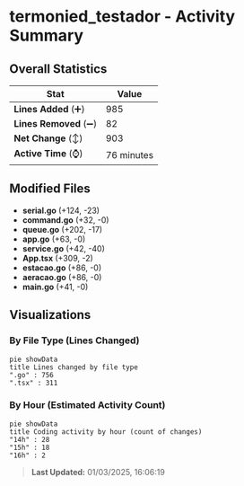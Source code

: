 # termonied_testador - Activity Summary 

## Overall Statistics

| Stat                   | Value                                                             |
| ---------------------- | ----------------------------------------------------------------- |
| **Lines Added** (➕)   | 985                                          |
| **Lines Removed** (➖) | 82                                        |
| **Net Change** (↕)    | 903                |
| **Active Time** (⌚)   | 76 minutes |


## Modified Files
- **serial.go** (+124, -23)
- **command.go** (+32, -0)
- **queue.go** (+202, -17)
- **app.go** (+63, -0)
- **service.go** (+42, -40)
- **App.tsx** (+309, -2)
- **estacao.go** (+86, -0)
- **aeracao.go** (+86, -0)
- **main.go** (+41, -0)

## Visualizations

### By File Type (Lines Changed)

```mermaid
pie showData
title Lines changed by file type
".go" : 756
".tsx" : 311
```

### By Hour (Estimated Activity Count)

```mermaid
pie showData
title Coding activity by hour (count of changes)
"14h" : 28
"15h" : 18
"16h" : 2
```


> **Last Updated:** 01/03/2025, 16:06:19